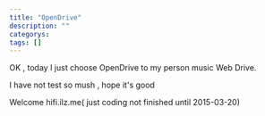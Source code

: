 ```yaml
---
title: "OpenDrive"
description: ""
categorys: 
tags: []
---
```



OK , today I just choose OpenDrive to my person music Web Drive.

I have not test so mush , hope it's good

Welcome hifi.ilz.me( just coding not finished until 2015-03-20) 